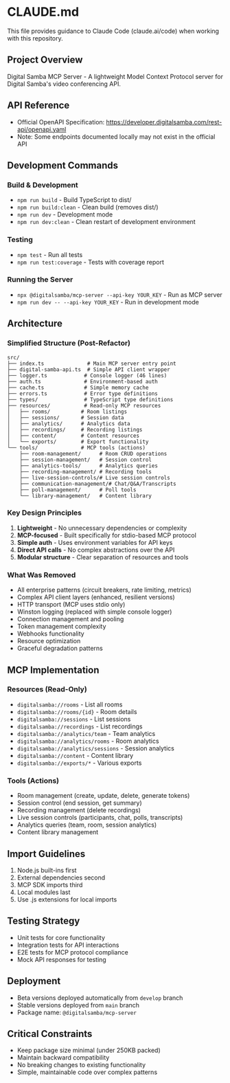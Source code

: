 # CLAUDE.md

This file provides guidance to Claude Code (claude.ai/code) when working with this repository.

## Project Overview

Digital Samba MCP Server - A lightweight Model Context Protocol server for Digital Samba's video conferencing API.

## API Reference

- Official OpenAPI Specification: https://developer.digitalsamba.com/rest-api/openapi.yaml
- Note: Some endpoints documented locally may not exist in the official API

## Development Commands

### Build & Development
- `npm run build` - Build TypeScript to dist/
- `npm run build:clean` - Clean build (removes dist/)
- `npm run dev` - Development mode
- `npm run dev:clean` - Clean restart of development environment

### Testing  
- `npm test` - Run all tests
- `npm run test:coverage` - Tests with coverage report

### Running the Server
- `npx @digitalsamba/mcp-server --api-key YOUR_KEY` - Run as MCP server
- `npm run dev -- --api-key YOUR_KEY` - Run in development mode

## Architecture

### Simplified Structure (Post-Refactor)
```
src/
├── index.ts              # Main MCP server entry point
├── digital-samba-api.ts  # Simple API client wrapper
├── logger.ts            # Console logger (46 lines)
├── auth.ts              # Environment-based auth
├── cache.ts             # Simple memory cache
├── errors.ts            # Error type definitions
├── types/               # TypeScript type definitions
├── resources/           # Read-only MCP resources
│   ├── rooms/          # Room listings
│   ├── sessions/       # Session data
│   ├── analytics/      # Analytics data
│   ├── recordings/     # Recording listings
│   ├── content/        # Content resources
│   └── exports/        # Export functionality
└── tools/              # MCP tools (actions)
    ├── room-management/      # Room CRUD operations
    ├── session-management/   # Session control
    ├── analytics-tools/      # Analytics queries
    ├── recording-management/ # Recording tools
    ├── live-session-controls/# Live session controls
    ├── communication-management/# Chat/Q&A/Transcripts
    ├── poll-management/      # Poll tools
    └── library-management/   # Content library
```

### Key Design Principles
1. **Lightweight** - No unnecessary dependencies or complexity
2. **MCP-focused** - Built specifically for stdio-based MCP protocol
3. **Simple auth** - Uses environment variables for API keys
4. **Direct API calls** - No complex abstractions over the API
5. **Modular structure** - Clear separation of resources and tools

### What Was Removed
- All enterprise patterns (circuit breakers, rate limiting, metrics)
- Complex API client layers (enhanced, resilient versions)
- HTTP transport (MCP uses stdio only)
- Winston logging (replaced with simple console logger)
- Connection management and pooling
- Token management complexity
- Webhooks functionality
- Resource optimization
- Graceful degradation patterns

## MCP Implementation

### Resources (Read-Only)
- `digitalsamba://rooms` - List all rooms
- `digitalsamba://rooms/{id}` - Room details
- `digitalsamba://sessions` - List sessions
- `digitalsamba://recordings` - List recordings
- `digitalsamba://analytics/team` - Team analytics
- `digitalsamba://analytics/rooms` - Room analytics
- `digitalsamba://analytics/sessions` - Session analytics
- `digitalsamba://content` - Content library
- `digitalsamba://exports/*` - Various exports

### Tools (Actions)
- Room management (create, update, delete, generate tokens)
- Session control (end session, get summary)
- Recording management (delete recordings)
- Live session controls (participants, chat, polls, transcripts)
- Analytics queries (team, room, session analytics)
- Content library management

## Import Guidelines
1. Node.js built-ins first
2. External dependencies second  
3. MCP SDK imports third
4. Local modules last
5. Use .js extensions for local imports

## Testing Strategy
- Unit tests for core functionality
- Integration tests for API interactions
- E2E tests for MCP protocol compliance
- Mock API responses for testing

## Deployment
- Beta versions deployed automatically from `develop` branch
- Stable versions deployed from `main` branch
- Package name: `@digitalsamba/mcp-server`

## Critical Constraints
- Keep package size minimal (under 250KB packed)
- Maintain backward compatibility
- No breaking changes to existing functionality
- Simple, maintainable code over complex patterns